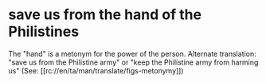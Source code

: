 # save us from the hand of the Philistines

The "hand" is a metonym for the power of the person. Alternate translation: "save us from the Philistine army" or "keep the Philistine army from harming us" (See: [[rc://en/ta/man/translate/figs-metonymy]])

